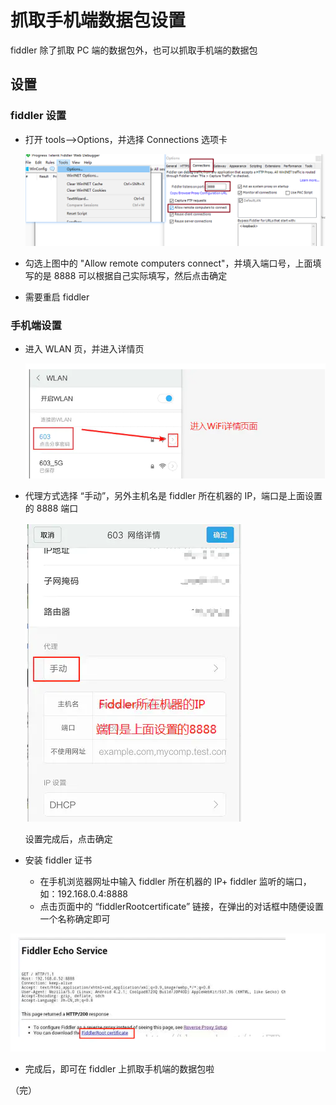 # 抓取手机端数据包设置

fiddler 除了抓取 PC 端的数据包外，也可以抓取手机端的数据包

## 设置

### fiddler 设置

+ 打开 tools-->Options，并选择 Connections 选项卡

  ![https](./images/https5.png)

+ 勾选上图中的 "Allow remote computers connect"，并填入端口号，上面填写的是 8888 可以根据自己实际填写，然后点击确定
+ 需要重启 fiddler

### 手机端设置

+ 进入 WLAN 页，并进入详情页

  ![https](./images/https6.png)

+ 代理方式选择 “手动”，另外主机名是 fiddler 所在机器的 IP，端口是上面设置的 8888 端口

  ![https](./images/https7.png)

  设置完成后，点击确定

+ 安装 fiddler 证书
  + 在手机浏览器网址中输入 fiddler 所在机器的 IP+ fiddler 监听的端口，如：192.168.0.4:8888
  + 点击页面中的 “fiddlerRootcertificate” 链接，在弹出的对话框中随便设置一个名称确定即可

![https](./images/https8.png)

+ 完成后，即可在 fiddler 上抓取手机端的数据包啦

（完）